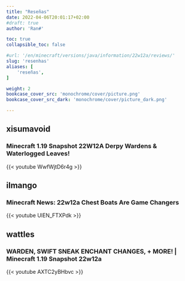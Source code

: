 ```yaml
---
title: "Reseñas"
date: 2022-04-06T20:01:17+02:00
#draft: true
author: 'Ran#'

toc: true
collapsible_toc: false

#url: '/en/minecraft/versions/java/information/22w12a/reviews/'
slug: 'resenhas'
aliases: [
    'reseñas',
]

weight: 2
bookcase_cover_src: 'monochrome/cover/picture.png'
bookcase_cover_src_dark: 'monochrome/cover/picture_dark.png'

---
```


## xisumavoid
### Minecraft 1.19 Snapshot 22W12A Derpy Wardens & Waterlogged Leaves!

{{< youtube WwfWjtD6r4g >}}

## ilmango
### Minecraft News: 22w12a Chest Boats Are Game Changers

{{< youtube UlEN_FTXPdk >}}

## wattles
### WARDEN, SWIFT SNEAK ENCHANT CHANGES, + MORE! | Minecraft 1.19 Snapshot 22w12a

{{< youtube AXTC2yBHbvc >}}
